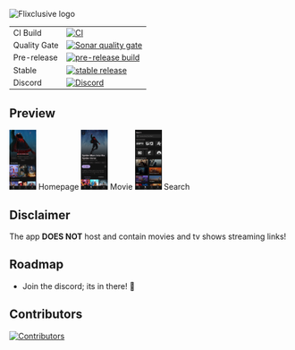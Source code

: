![Flixclusive logo](https://i.imgur.com/tizcKbi.png)

<div>
  <table>
    <tr>
      <td>CI Build</td>
      <td><a href="https://github.com/flixclusiveorg/Flixclusive/actions/workflows/Build.yml"><img src="https://img.shields.io/github/actions/workflow/status/flixclusiveorg/Flixclusive/Build.yml?label=CI+Build&style=for-the-badge" alt="CI"></a></td>
    </tr>
    <tr>
      <td>Quality Gate</td>
      <td><a href="https://sonarcloud.io/summary/overall?id=flixclusiveorg_Flixclusive"><img src="https://img.shields.io/sonar/quality_gate/flixclusiveorg_Flixclusive?server=https%3A%2F%2Fsonarcloud.io&style=for-the-badge" alt="Sonar quality gate"></a></td>
    </tr>
    <tr>
      <td>Pre-release</td>
      <td><a href="https://github.com/flixclusiveorg/Flixclusive/releases/pre-release"><img src="https://img.shields.io/github/downloads/flixclusiveorg/Flixclusive/pre-release/total?style=for-the-badge" alt="pre-release build"></a></td>
    </tr>
    <tr>
      <td>Stable</td>
      <td><a href="https://github.com/flixclusiveorg/Flixclusive/releases/latest"><img src="https://img.shields.io/github/downloads/flixclusiveorg/Flixclusive/latest/total?style=for-the-badge" alt="stable release"></a></td>
    </tr>
    <tr>
      <td>Discord</td>
      <td><a href="https://discord.gg/7yPSPveReu"><img src="https://img.shields.io/discord/1255770492049162240?label=discord&labelColor=7289da&color=2c2f33&style=for-the-badge" alt="Discord"></a></td>
    </tr>
  </table>
</div>

## Preview
<img src="./docs/images/homepage.jpg" alt="Homepage" width="48"> <label>Homepage</label>
<img src="./docs/images/movie.jpg" alt="Movie" width="48"> <label>Movie</label>
<img src="./docs/images/search.jpg" alt="Search" width="48"> <label>Search</label>

## Disclaimer
The app **DOES NOT** host and contain movies and tv shows streaming links!

## Roadmap
- Join the discord; its in there! 🥦

## Contributors
<a href="https://github.com/flixclusiveorg/Flixclusive/graphs/contributors">
  <img width="80" src="https://contrib.rocks/image?repo=flixclusiveorg/Flixclusive"  alt="Contributors"/>
</a>
